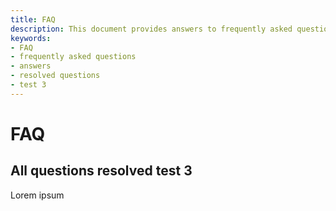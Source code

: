 ```yaml
---
title: FAQ
description: This document provides answers to frequently asked questions, focusing on the topic 'All questions resolved test 3'.
keywords:
- FAQ
- frequently asked questions
- answers
- resolved questions
- test 3
---
```


# FAQ

## All questions resolved test 3

Lorem ipsum
